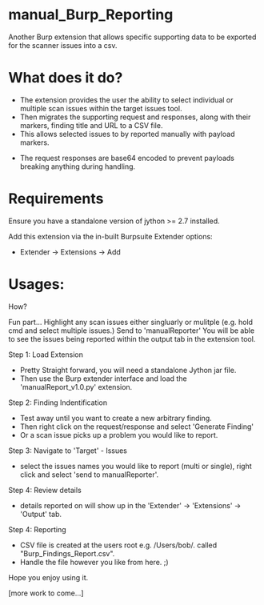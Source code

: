# manual_Burp_Reporting
Another Burp extension that allows specific supporting data to be exported for the scanner issues into a csv.

# What does it do?
 - The extension provides the user the ability to select individual or multiple scan issues within the target issues tool.
 - Then migrates the supporting request and responses, along with their markers, finding title and URL to a CSV file.
 - This allows selected issues to by reported manually with payload markers.
* The request responses are base64 encoded to prevent payloads breaking anything during handling.

# Requirements
Ensure you have a standalone version of jython >= 2.7 installed.

Add this extension via the in-built Burpsuite Extender options:
 - Extender -> Extensions -> Add


# Usages:

How?

Fun part... Highlight any scan issues either singluarly or mulitple (e.g. hold cmd and select multiple issues.)  Send to 'manualReporter'
You will be able to see the issues being reported within the output tab in the extension tool.

Step 1: Load Extension

  - Pretty Straight forward, you will need a standalone Jython jar file.
  - Then use the Burp extender interface and load the 'manualReport_v1.0.py' extension.

Step 2: Finding Indentification

  - Test away until you want to create a new arbitrary finding.
  - Then right click on the request/response and select 'Generate Finding'
  - Or a scan issue picks up a problem you would like to report.

Step 3: Navigate to 'Target' - Issues

  - select the issues names you would like to report (multi or single), right click and select 'send to manualReporter'.

Step 4: Review details

  - details reported on will show up in the 'Extender' -> 'Extensions' -> 'Output' tab.

Step 4: Reporting

  - CSV file is created at the users root e.g. /Users/bob/.  called "Burp_Findings_Report.csv".
  - Handle the file however you like from here. ;)

Hope you enjoy using it.

[more work to come...]
